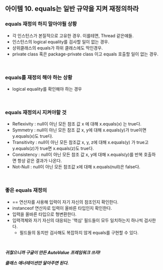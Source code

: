 ## 아이템 10. equals는 일반 규약을 지켜 재정의하라

### equals 재정의 하지 말아야될 상황

- 각 인스턴스가 본질적으로 고유한 경우. 이를테면, Thread 같은얘들.
- 인스턴스의 logical equality를 검사할 일이 없는 경우.
- 상위클래스의 equals가 하위 클래스에도 딱인경우.
- private class 혹은 package-private class 이고 equals 호출할 일이 없는 경우.

<br>

### equals를 재정의 해야 하는 상황

- logical equality를 확인해야 하는 경우

<br>

### equals 재정의시 지켜야할 것

- Reflexivity : null이 아닌 모든 참조 값 x 에 대해 x.equals(x) 는 true다.
- Symmetry : null이 아닌 모든 참조 값 x, y에 대해 x.equals(y)가 true이면 y.equals(x)도 true다.
- Transitivity : null이 아닌 모든 참조값 x, y, z에 대해 x.equals(y) 가 true고 y.equals(z)가 true면 x.equals(z)도 true다.
- Consistency : null이 아닌 모든 참조 값 x, y에 대해 x.equals(y)를 반복 호출하면 항상 같은 결과가 나온다.
- Not-Null : null이 아닌 모든 참조값 x에 대해 x.equals(null)은 false다.

<br>

### 좋은 equals 재정의

- == 연산자를 사용해 입력이 자기 자신의 참조인지 확인한다.
- instanceof 연산자로 입력이 올바른 타입인지 확인한다.
- 입력을 올바른 타입으로 형변환한다.
- 입력객체와 자기 자신의 대응되는 '핵심' 필드들이 모두 일치하는지 하나씩 검사한다.
  - 필드들의 동치만 검사해도 복잡하지 않게 equals를 구현할 수 있다.

<br>

***귀찮으니까 구글이 만든 AutoValue 프레임워크 쓰자!***

***클래스 애너테이션만 달아주면 된다.***